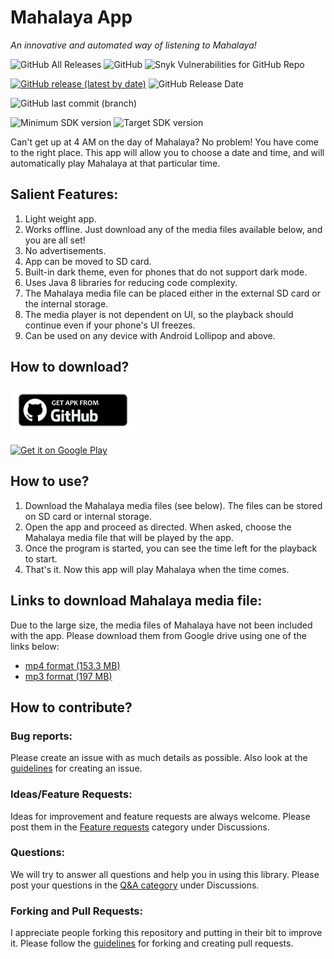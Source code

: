 # Mahalaya App
<i>An innovative and automated way of listening to Mahalaya!</i>

![GitHub All Releases](https://img.shields.io/github/downloads/WrichikBasu/Mahalaya-Android/total)
![GitHub](https://img.shields.io/github/license/WrichikBasu/Mahalaya-Android)
![Snyk Vulnerabilities for GitHub Repo](https://img.shields.io/snyk/vulnerabilities/github/WrichikBasu/Mahalaya-Android)

[![GitHub release (latest by date)](https://img.shields.io/github/v/release/WrichikBasu/Mahalaya-Android)](https://github.com/WrichikBasu/Mahalaya-Android/releases)
![GitHub Release Date](https://img.shields.io/github/release-date/WrichikBasu/Mahalaya-Android)

![GitHub last commit (branch)](https://img.shields.io/github/last-commit/WrichikBasu/Mahalaya-Android/master)

![Minimum SDK version](https://img.shields.io/badge/minimum%20sdk%20version-Lollipop%20(API%2021)-brightgreen)
![Target SDK version](https://img.shields.io/badge/target%20sdk%20version-R%20(API%2030)-brightgreen)

Can't get up at 4 AM on the day of Mahalaya? No problem! You have come to the right place. This app will allow you to choose a date and time, and will automatically play Mahalaya at that particular time.

## Salient Features:
1. Light weight app.
1. Works offline. Just download any of the media files available below, and you are all set!
1. No advertisements.
1. App can be moved to SD card.
1. Built-in dark theme, even for phones that do not support dark mode.
1. Uses Java 8 libraries for reducing code complexity.
1. The Mahalaya media file can be placed either in the external SD card or the internal storage.
1. The media player is not dependent on UI, so the playback should continue even if your phone's UI freezes.
1. Can be used on any device with Android Lollipop and above.

## How to download?


<a href="https://github.com/WrichikBasu/Mahalaya-Android/releases"><img src="github.png"
     alt="Download from Github icon"
     width="200" /></a>


<a href='https://play.google.com/store/apps/details?id=in.basulabs.mahalaya'><img alt='Get it on Google Play' src='https://play.google.com/intl/en_us/badges/static/images/badges/en_badge_web_generic.png' width=200/></a>


## How to use?
1. Download the Mahalaya media files (see below). The files can be stored on SD card or internal storage.
1. Open the app and proceed as directed. When asked, choose the Mahalaya media file that will be played by the app.
1. Once the program is started, you can see the time left for the playback to start.
1. That's it. Now this app will play Mahalaya when the time comes.

## Links to download Mahalaya media file:
Due to the large size, the media files of Mahalaya have not been included with the app. Please download them from Google drive using one of the links below:
- [mp4 format (153.3 MB)](https://drive.google.com/file/d/1f4RmIt_mErCRMoVGS1ArszBZAHUCcWoN/view?usp=sharing)
- [mp3 format (197 MB)](https://drive.google.com/file/d/1xGuKpBqPWgjJUkdFUVCgKn3L58ozJbey/view?usp=sharing)

## How to contribute?
### Bug reports:
Please create an issue with as much details as possible. Also look at the [guidelines](https://github.com/WrichikBasu/Mahalaya-Android/blob/master/CONTRIBUTING.md#guidelines-for-creating-an-issue) for creating an issue.

### Ideas/Feature Requests:
Ideas for improvement and feature requests are always welcome. Please post them in the [Feature requests](https://github.com/WrichikBasu/Mahalaya-Android/discussions/categories/ideas-feature-requests) category under Discussions.

### Questions:
We will try to answer all questions and help you in using this library. Please post your questions in the [Q&A category](https://github.com/WrichikBasu/Mahalaya-Android/discussions/categories/q-a) under Discussions.

### Forking and Pull Requests:
I appreciate people forking this repository and putting in their bit to improve it. Please follow the [guidelines](https://github.com/WrichikBasu/Mahalaya-Android/blob/master/CONTRIBUTING.md#guidelines-for-forking-and-creating-pull-requests) for forking and creating pull requests.
